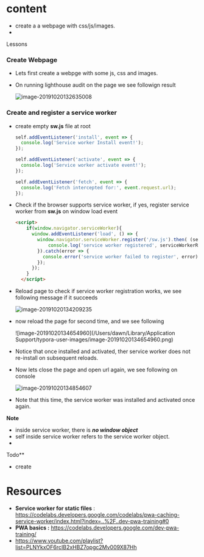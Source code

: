 # content
- create a a webpage with css/js/images.
-



Lessons

### Create Webpage

- Lets first create a webpge with some js, css and images.

- On running lighthouse audit on the page we see followign result

  ![image-20191020132635008](/Users/dawn/Documents/projects/service-workers/docs:images/01-create-project-audit.png)

### Create and register a service worker

- create empty **sw.js** file at root

  ```javascript
  self.addEventListener('install', event => {
    console.log('Service worker Install event!');
  });
  
  self.addEventListener('activate', event => {
    console.log('Service worker activate event!');
  });
  
  self.addEventListener('fetch', event => {
    console.log('Fetch intercepted for:', event.request.url);
  });
  ```

- Check if the browser supports service worker, if yes, register service worker from **sw.js** on window load event

  ```html
  <script>
      if(window.navigator.serviceWorker){
        window.addEventListener('load', () => {
          window.navigator.serviceWorker.register('/sw.js').then( (serviceWorkerRegistration) => {
              console.log('service worker registered', serviceWorkerRegistration);
          }).catch(error => {
            console.error('service worker failed to register', error)
          });
        });
      }
    </script>
  ```



- Reload page to check if service worker registration works, we see following message if it succeeds 

  ![image-20191020134209235](/Users/dawn/Documents/projects/service-workers/docs:images/02-sw-register-success.png)



- now reload the page for second time, and we see following 

  ![image-20191020134654960](/Users/dawn/Library/Application Support/typora-user-images/image-20191020134654960.png)

  

- Notice that once installed and activated, ther service worker does not re-install on subsequent reloads.

- Now lets close the page and open url again, we see following on console 

  ![image-20191020134854607](/Users/dawn/Documents/projects/service-workers/docs:images/02-sw-register-open-close-again.png)

- Note that this time, the service worker was installed and activated once again.



**Note**

- inside service worker, there is ***no window object***
- self inside service worker refers to the service worker object.
- 


Todo**

- create



# Resources

- **Service worker for static files** : https://codelabs.developers.google.com/codelabs/pwa-caching-service-worker/index.html?index=..%2F..dev-pwa-training#0
- **PWA basics :** https://codelabs.developers.google.com/dev-pwa-training/
- https://www.youtube.com/playlist?list=PLNYkxOF6rcIB2xHBZ7opgc2Mv009X87Hh

